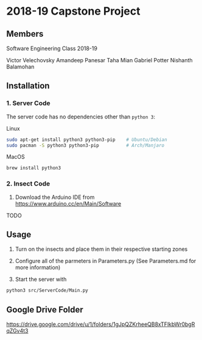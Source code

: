# 2018-19 Capstone Project

## Members

Software Engineering Class 2018-19

Victor Velechovsky
Amandeep Panesar
Taha Mian
Gabriel Potter
Nishanth Balamohan

## Installation

### 1. Server Code

The server code has no dependencies other than ```python 3```:

Linux
```bash
sudo apt-get install python3 python3-pip    # Ubuntu/Debian
sudo pacman -S python3 python3-pip          # Arch/Manjaro
```

MacOS
```bash
brew install python3
```

### 2. Insect Code

1. Download the Arduino IDE from https://www.arduino.cc/en/Main/Software

TODO

## Usage

1. Turn on the insects and place them in their respective starting zones

2. Configure all of the parmeters in Parameters.py (See Parameters.md for more information)

3. Start the server with

```bash
python3 src/ServerCode/Main.py
```

## Google Drive Folder

https://drive.google.com/drive/u/1/folders/1gJpQZKrheeQB8xTFlkbWr0bgRqZGv4t3